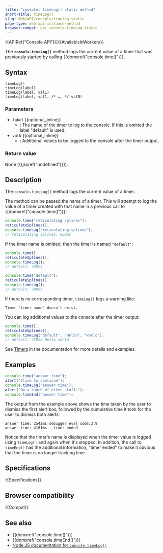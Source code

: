 ```yaml
---
title: "console: timeLog() static method"
short-title: timeLog()
slug: Web/API/console/timelog_static
page-type: web-api-instance-method
browser-compat: api.console.timeLog_static
---
```


{{APIRef("Console API")}}{{AvailableInWorkers}}

The **`console.timeLog()`** method logs the current value of a timer that was previously started by calling {{domxref("console.time()")}}.

## Syntax

```js-nolint
timeLog()
timeLog(label)
timeLog(label, val1)
timeLog(label, val1, /* …, */ valN)
```

### Parameters

- `label` {{optional_inline}}
  - : The name of the timer to log to the console. If this is omitted the label "default" is used.
- `valN` {{optional_inline}}
  - : Additional values to be logged to the console after the timer output.

### Return value

None ({{jsxref("undefined")}}).

## Description

The `console.timeLog()` method logs the current value of a timer.

The method can be passed the name of a timer. This will attempt to log the value of a timer created with that name in a previous call to {{domxref("console.time()")}}:

```js
console.time("reticulating splines");
reticulateSplines();
console.timeLog("reticulating splines");
// reticulating splines: 650ms
```

If the timer name is omitted, then the timer is named `"default"`:

```js
console.time();
reticulateSplines();
console.timeLog();
// default: 780ms
```

```js
console.time("default");
reticulateSplines();
console.timeLog();
// default: 780ms
```

If there is no corresponding timer, `timeLog()` logs a warning like:

```plain
Timer "timer name" doesn't exist.
```

You can log additional values to the console after the timer output:

```js
console.time();
reticulateSplines();
console.timeLog("default", "Hello", "world");
// default: 780ms Hello world
```

See [Timers](/en-US/docs/Web/API/console#timers) in the documentation for more details and examples.

## Examples

```js
console.time("answer time");
alert("Click to continue");
console.timeLog("answer time");
alert("Do a bunch of other stuff…");
console.timeEnd("answer time");
```

The output from the example above shows the time taken by the user to dismiss the first
alert box, followed by the cumulative time it took for the user to dismiss both alerts:

```plain
answer time: 2542ms debugger eval code:3:9
answer time: 4161ms - timer ended
```

Notice that the timer's name is displayed when the timer value is logged using
`timeLog()` and again when it's stopped. In addition, the call to `timeEnd()`
has the additional information, "timer ended" to make it obvious that the timer is no
longer tracking time.

## Specifications

{{Specifications}}

## Browser compatibility

{{Compat}}

## See also

- {{domxref("console.time()")}}
- {{domxref("console.timeEnd()")}}
- [Node.JS documentation for `console.timeLog()`](https://nodejs.org/docs/latest/api/console.html#consoletimeloglabel-data)
